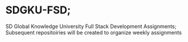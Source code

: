 # SDGKU-FSD;
SD Global Knowledge University Full Stack Development Assignments;
Subsequent repositoiries will be created to organize weekly assignments
